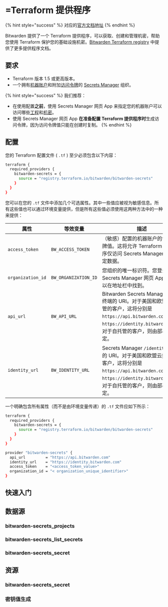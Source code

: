 # =Terraform 提供程序

{% hint style="success" %}
对应的[官方文档地址](https://bitwarden.com/help/terraform-provider/)
{% endhint %}

Bitwarden 提供了一个 Terraform 提供程序，可以获取、创建和管理机密，帮助您使用 Terraform 保护您的基础设施机密。[Bitwarden Terraform registry](https://registry.terraform.io/providers/bitwarden/bitwarden-secrets/latest/docs) 中提供了更多提供程序文档。

## 要求 <a href="#requirements" id="requirements"></a>

* Terraform 版本 1.5 或更高版本。
* 一个拥有[机器账户](../your-secrets/machine-accounts.md)和附加[访问令牌](../your-secrets/access-tokens.md)的 [Secrets Manager](../secrets-manager-overview.md) 组织。

{% hint style="success" %}
我们推荐：

* 在使用配置**之前**，使用 Secrets Manager 网页 App 来指定您的机器账户可以访问哪些[工程](../your-secrets/projects.md)和[机密](../your-secrets/secrets.md)。
* 使用 Secrets Manager 网页 App **在准备配置 Terraform 提供程序时**生成访问令牌，因为访问令牌值只能在创建时复制。
{% endhint %}

## 配置 <a href="#configuration" id="configuration"></a>

您的 Terraform 配置文件 ( `.tf` ) 至少必须包含以下内容：

```bash
terraform {
  required_providers {
    bitwarden-secrets = {
      source = "registry.terraform.io/bitwarden/bitwarden-secrets"
    }
  }
}
```

您可以在您的 `.tf` 文件中添加几个可选属性。其中一些值应被视为敏感信息。所有这些值也可以通过环境变量提供，但是所有这些值必须使用这两种方法中的一种来提供：

| 属性                | 等效变量                 | 描述                                                                                                                                          |
| ----------------- | -------------------- | ------------------------------------------------------------------------------------------------------------------------------------------- |
| `access_token`    | `BW_ACCESS_TOKEN`    | （敏感）配置的机器账户的访问令牌值。这将允许 Terraform 提供程序仅访问 Secrets Manager 中的特定数据。                                                                            |
| `organization_id` | `BW_ORGANIZATION_ID` | 您组织的唯一标识符。您登录到 Secrets Manager 网页 App 时，可以在地址栏中找到。                                                                                          |
| `api_url`         | `BW_API_URL`         | Bitwarden Secrets Manager `/api` 终端的 URI。对于美国和欧盟云托管的客户，这将分别是 `https://api.bitwarden.com` 和 `https://identity.bitwarden.eu`，对于自托管的客户，则由部署决定。 |
| `identity_url`    | `BW_IDENTITY_URL`    | Secrets Manager `/identity` 终端的 URI。对于美国和欧盟云托管的客户，这将分别是 `https://api.bitwarden.com` 和 `https://identity.bitwarden.eu`，对于自托管的客户，则由部署决定。      |

一个明确包含所有属性（而不是由环境变量传递）的 `.tf` 文件应如下所示：

```bash
terraform {
  required_providers {
    bitwarden-secrets = {
      source = "registry.terraform.io/bitwarden/bitwarden-secrets"
    }
  }
}

provider "bitwarden-secrets" {
  api_url         = "https://api.bitwarden.com"
  identity_url    = "https://identity.bitwarden.com"
  access_token    = "<access_token_value>"
  organization_id = "< organization_unique_identifier>"
}
```

## 快速入门 <a href="#quick-start" id="quick-start"></a>

## 数据源 <a href="#data-sources" id="data-sources"></a>

### bitwarden-secrets\_projects <a href="#bitwarden-secrets-projects" id="bitwarden-secrets-projects"></a>

### bitwarden-secrets\_list\_secrets <a href="#bitwarden-secrets-list-secrets" id="bitwarden-secrets-list-secrets"></a>

### bitwarden-secrets\_secret <a href="#bitwarden-secrets-secret" id="bitwarden-secrets-secret"></a>

## 资源 <a href="#resources" id="resources"></a>

### bitwarden-secrets\_secret <a href="#bitwarden-secrets-secret" id="bitwarden-secrets-secret"></a>

### 密钥值生成 <a href="#secret-value-generation" id="secret-value-generation"></a>

